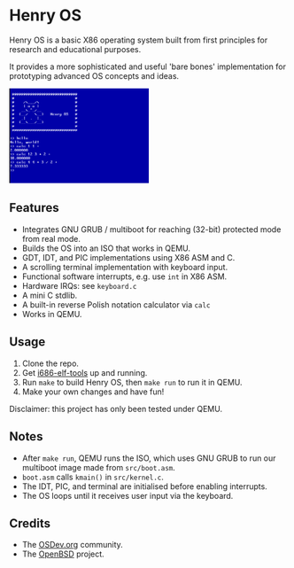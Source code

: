 # Henry OS

Henry OS is a basic X86 operating system built from first principles for research and educational purposes.

It provides a more sophisticated and useful 'bare bones' implementation for prototyping advanced OS concepts and ideas.

<img src="henryos_screenshot.png" alt="Henry OS screenshot" width="50%" height="50%" />

## Features

+ Integrates GNU GRUB / multiboot for reaching (32-bit) protected mode from real mode.
+ Builds the OS into an ISO that works in QEMU.
+ GDT, IDT, and PIC implementations using X86 ASM and C.
+ A scrolling terminal implementation with keyboard input.
+ Functional software interrupts, e.g. use `int` in X86 ASM.
+ Hardware IRQs: see `keyboard.c`
+ A mini C stdlib.
+ A built-in reverse Polish notation calculator via `calc`
+ Works in QEMU.

## Usage

1. Clone the repo.
2. Get [i686-elf-tools](https://github.com/lordmilko/i686-elf-tools) up and running.
3. Run `make` to build Henry OS, then `make run` to run it in QEMU.
4. Make your own changes and have fun!

Disclaimer: this project has only been tested under QEMU.

## Notes

+ After `make run`, QEMU runs the ISO, which uses GNU GRUB to run our multiboot image made from `src/boot.asm`.
+ `boot.asm` calls `kmain()` in `src/kernel.c`.
+ The IDT, PIC, and terminal are initialised before enabling interrupts.
+ The OS loops until it receives user input via the keyboard.

## Credits

+ The [OSDev.org](https://osdev.org) community.
+ The [OpenBSD](www.openbsd.org) project.
